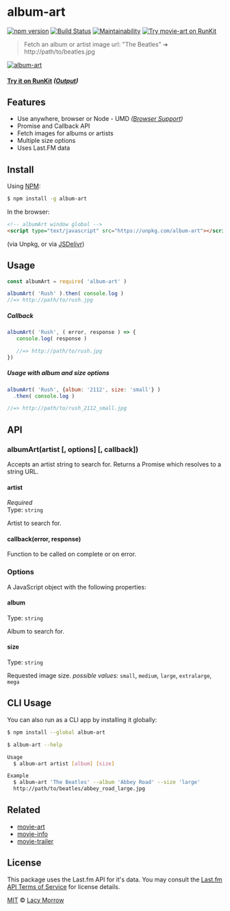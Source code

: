 # album-art 
[![npm version](https://badge.fury.io/js/album-art.svg)](https://badge.fury.io/js/album-art) [![Build Status](https://travis-ci.org/lacymorrow/album-art.svg?branch=master)](https://travis-ci.org/lacymorrow/album-art) [![Maintainability](https://api.codeclimate.com/v1/badges/c3e8871f2b6009bd97e2/maintainability)](https://codeclimate.com/github/lacymorrow/album-art/maintainability) [![Try movie-art on RunKit](https://badge.runkitcdn.com/album-art.svg)](https://npm.runkit.com/album-art)

> Fetch an album or artist image url: "The Beatles" ➔ http://path/to/beatles.jpg

[![album-art](https://github.com/lacymorrow/album-art/raw/master/demo.svg?sanitize=truedemo.svg)]()

#### [Try it on RunKit](https://runkit.com/lacymorrow/album-art) _([Output](https://runkit.io/lacymorrow/album-art/branches/master?search=Ben+Folds&album=Songs+for+Silverman))_


## Features
 * Use anywhere, browser or Node - UMD _([Browser Support](https://caniuse.com/#feat=fetch))_
 * Promise and Callback API
 * Fetch images for albums or artists
 * Multiple size options
 * Uses Last.FM data


## Install

Using [NPM](https://npmjs.com):

```bash
$ npm install -g album-art
```

In the browser:

```html
<!-- albumArt window global -->
<script type="text/javascript" src="https://unpkg.com/album-art"></script>
```
(via Unpkg, or via [JSDelivr](https://cdn.jsdelivr.net/npm/album-art/index.min.js))



## Usage
```js
const albumArt = require( 'album-art' )

albumArt( 'Rush' ).then( console.log )
//=> http://path/to/rush.jpg
```

##### Callback
```js
albumArt( 'Rush', ( error, response ) => {
   console.log( response )

   //=> http://path/to/rush.jpg
})
```

##### Usage with album and size options
```js
albumArt( 'Rush', {album: '2112', size: 'small'} )
  .then( console.log )

//=> http://path/to/rush_2112_small.jpg
```


## API

### albumArt(artist [, options] [, callback])

Accepts an artist string to search for.
Returns a Promise which resolves to a string URL.

#### artist

*Required*  
Type: `string`

Artist to search for.

#### callback(error, response)

Function to be called on complete or on error.


### Options

A JavaScript object with the following properties:

#### album

Type: `string`

Album to search for.

#### size

Type: `string` 

Requested image size. 
*possible values:* `small`, `medium`, `large`, `extralarge`, `mega`


## CLI Usage

You can also run as a CLI app by installing it globally:

```bash
$ npm install --global album-art

$ album-art --help

Usage
  $ album-art artist [album] [size]

Example
  $ album-art 'The Beatles' --album 'Abbey Road' --size 'large'
  http://path/to/beatles/abbey_road_large.jpg
```


## Related

* [movie-art](https://github.com/lacymorrow/movie-art)
* [movie-info](https://github.com/lacymorrow/movie-info)
* [movie-trailer](https://github.com/lacymorrow/movie-trailer)


## License

This package uses the Last.fm API for it's data. You may consult the [Last.fm API Terms of Service](http://www.last.fm/api/tos) for license details. 

[MIT](http://opensource.org/licenses/MIT) © [Lacy Morrow](http://lacymorrow.com)
